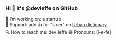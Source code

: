 ### Hi 👋 it's @devieffe on GitHub

🔭 I’m working on: a startup  
👋 Support: add 👍 for "Uxer" on [Urban dictionary](https://www.urbandictionary.com/define.php?term=uxer)    
🔍 How to reach me: dev ieffe 
😄 Pronouns: [i-e-fe]
